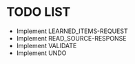 # TODO LIST

* Implement LEARNED_ITEMS-REQUEST
* Implement READ_SOURCE-RESPONSE
* Implement VALIDATE
* Implement UNDO
